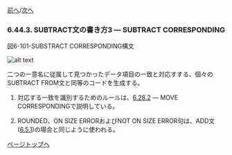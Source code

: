 <!--navi start-->
[前へ](6-44-2.md)/[次へ](6-45.md)
<!--navi end-->
### 6.44.3. SUBTRACT文の書き方3 ― SUBTRACT CORRESPONDING

図6-101-SUBSTRACT CORRESPONDING構文

![alt text](Image/6-101-Subtract.png)

二つの一意名に従属して見つかったデータ項目の一致と対応すする、個々のSUBTRACT FROM文と同等のコードを生成する。

1. 対応する一致を識別するためのルールは、[6.28.2](6-28-2.md) ― MOVE CORRESPONDINGで説明している。

2. ROUNDED、ON SIZE ERRORおよびNOT ON SIZE ERROR句は、ADD文([6.5.1](6-5-1.md))の場合と同じように使われる。

[ページトップへ](6-44-3.md)
